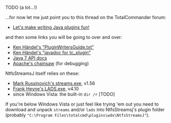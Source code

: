 TODO (a lot...!)

...for now let me just point you to this thread on the TotalCommander forum:
* [Let's make writing Java plugins fun!](http://ghisler.ch/board/viewtopic.php?t=39016)

and then some links you will be going to over and over:
* [Ken Händel's "PluginWritersGuide.txt"](http://java.totalcmd.net/V1.7/PluginWritersGuide.txt)
* [Ken Händel's "javadoc for tc_plugin"](http://java.totalcmd.net/V1.7/javadoc/index.html)
* [Java 7 API docs](http://docs.oracle.com/javase/7/docs/api/)
* [Apache's chainsaw](http://logging.apache.org/chainsaw/download.html) (for debugging)

NtfsStreamsJ itself relies on these:
* [Mark Russinovich's streams.exe](http://technet.microsoft.com/de-de/sysinternals/bb897440), v1.56
* [Frank Heyne's LADS.exe](http://www.heysoft.de/en/software/lads.php?lang=EN), v4.10
* since Windows Vista: the built-in `dir /r` [TODO]

If you're below Windows Vista or just feel like trying 'em out you need to download and unpack
`streams` and/or `lads` into NtfsStreamsj's plugin folder
(probably `"C:\Program Files\totalcmd\plugins\wdx\NtfsStreamsJ"`).
